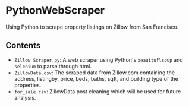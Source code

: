 # PythonWebScraper
Using Python to scrape property listings on Zillow from San Francisco.

## Contents
* `Zillow Scraper.py`: A web scraper using Python's `beauituflsoup` and `selenium` to parse through html. 
* `ZillowData.csv`: The scraped data from Zillow.com containing the address, listingby, price, beds, baths, sqft, and building type of the properties. 
* `for_sale.csv`: ZillowData post cleaning which will be used for future analysis. 
